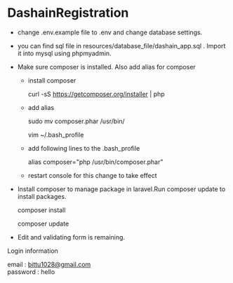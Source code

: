 # DashainRegistration 
- change .env.example file to .env and change database settings.
- you can find sql file in resources/database_file/dashain_app.sql . Import it into mysql using phpmyadmin.
- Make sure composer is installed. Also add alias for composer
  - install composer
  
    curl -sS https://getcomposer.org/installer | php

  - add alias
  
    sudo mv composer.phar /usr/bin/

    vim ~/.bash_profile
    
  - add following lines to the  .bash_profile
  
    alias composer="php /usr/bin/composer.phar"

  - restart console for this change to take effect

- Install composer to manage package in laravel.Run composer update to install packages.
    
    composer install

    composer update
    
- Edit and validating form is remaining.
    

Login information

email : bittu1028@gmail.com		
password : hello


